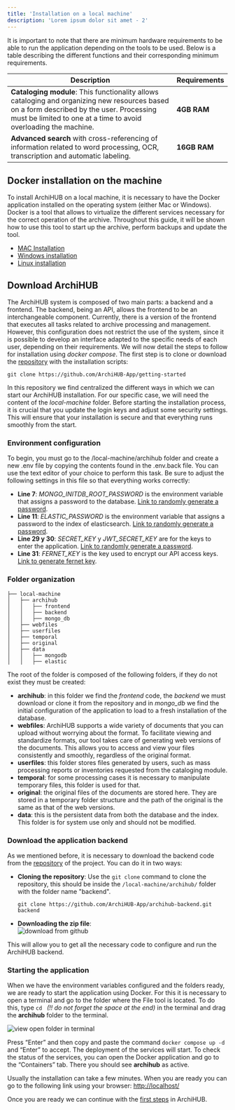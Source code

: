 ```yaml
---
title: 'Installation on a local machine'
description: 'Lorem ipsum dolor sit amet - 2'
---
```


It is important to note that there are minimum hardware requirements to be able to run the application depending on the tools to be used. Below is a table describing the different functions and their corresponding minimum requirements.

| Description | Requirements |
| ----------- | ----------- |
| __Cataloging module__: This functionality allows cataloging and organizing new resources based on a form described by the user. Processing must be limited to one at a time to avoid overloading the machine. | __4GB RAM__ |
| __Advanced search__ with cross-referencing of information related to word processing, OCR, transcription and automatic labeling. | __16GB RAM__|

## Docker installation on the machine

To install ArchiHUB on a local machine, it is necessary to have the Docker application installed on the operating system (either Mac or Windows). Docker is a tool that allows to virtualize the different services necessary for the correct operation of the archive. Throughout this guide, it will be shown how to use this tool to start up the archive, perform backups and update the tool.

- [MAC Installation](https://docs.docker.com/desktop/install/mac-install/)
- [Windows installation](https://docs.docker.com/desktop/install/windows-install/)
- [Linux installation](https://docs.docker.com/engine/install/)

## Download ArchiHUB

The ArchiHUB system is composed of two main parts: a backend and a frontend. The backend, being an API, allows the frontend to be an interchangeable component. Currently, there is a version of the frontend that executes all tasks related to archive processing and management. However, this configuration does not restrict the use of the system, since it is possible to develop an interface adapted to the specific needs of each user, depending on their requirements. We will now detail the steps to follow for installation using _docker compose_. The first step is to clone or download the [repository](https://github.com/ArchiHUB-App/getting-started) with the installation scripts:

```
git clone https://github.com/ArchiHUB-App/getting-started
```

In this repository we find centralized the different ways in which we can start our ArchiHUB installation. For our specific case, we will need the content of the _local-machine_ folder. Before starting the installation process, it is crucial that you update the login keys and adjust some security settings. This will ensure that your installation is secure and that everything runs smoothly from the start.

### Environment configuration

To begin, you must go to the /local-machine/archihub folder and create a new .env file by copying the contents found in the .env.back file. You can use the text editor of your choice to perform this task. Be sure to adjust the following settings in this file so that everything works correctly:

- __Line 7__: _MONGO_INITDB_ROOT_PASSWORD_ is the environment variable that assigns a password to the database. [Link to randomly generate a password](https://www.random.org/strings/?num=10&len=30&digits=on&upperalpha=on&loweralpha=on&unique=on&format=html&rnd=new).
- __Line 11__: _ELASTIC_PASSWORD_ is the environment variable that assigns a password to the index of elasticsearch. [Link to randomly generate a password](https://www.random.org/strings/?num=10&len=30&digits=on&upperalpha=on&loweralpha=on&unique=on&format=html&rnd=new).
- __Line 29 y 30__: _SECRET_KEY_ y _JWT_SECRET_KEY_ are for the keys to enter the application. [Link to randomly generate a password](https://www.random.org/strings/?num=10&len=30&digits=on&upperalpha=on&loweralpha=on&unique=on&format=html&rnd=new).
- __Line 31__: _FERNET_KEY_ is the key used to encrypt our API access keys. [Link to generate fernet key](https://fernetkeygen.com/).

### Folder organization

 ```
├── local-machine
│   ├── archihub
│   │   ├── frontend
│   │   ├── backend
│   │   ├── mongo_db
│   ├── webfiles
│   ├── userfiles
│   ├── temporal
│   ├── original
│   ├── data
│   │   ├── mongodb
│   │   ├── elastic
 ```

 The root of the folder is composed of the following folders, if they do not exist they must be created:
 - __archihub__: in this folder we find the _frontend_ code, the _backend_ we must download or clone it from the repository and in _mongo_db_ we find the initial configuration of the application to load to a fresh installation of the database.
 - __webfiles__: ArchiHUB supports a wide variety of documents that you can upload without worrying about the format. To facilitate viewing and standardize formats, our tool takes care of generating web versions of the documents. This allows you to access and view your files consistently and smoothly, regardless of the original format.
 - __userfiles__: this folder stores files generated by users, such as mass processing reports or inventories requested from the cataloging module.
 - __temporal__: for some processing cases it is necessary to manipulate temporary files, this folder is used for that.
 - __original__: the original files of the documents are stored here. They are stored in a temporary folder structure and the path of the original is the same as that of the web versions.
 - __data__: this is the persistent data from both the database and the index. This folder is for system use only and should not be modified.

### Download the application backend

As we mentioned before, it is necessary to download the backend code from the [repository](https://github.com/ArchiHUB-App/archihub-backend) of the project. You can do it in two ways:

- __Cloning the repository__: Use the `git clone` command to clone the repository, this should be inside the `/local-machine/archihub/` folder with the folder name "backend". <br>
    ```
    git clone https://github.com/ArchiHUB-App/archihub-backend.git backend
    ```
- __Downloading the zip file__: <br>![download from github](/archihub.github.io/imagenes/descarga_git.gif)

This will allow you to get all the necessary code to configure and run the ArchiHUB backend.

### Starting the application

When we have the environment variables configured and the folders ready, we are ready to start the application using Docker. For this it is necessary to open a terminal and go to the folder where the File tool is located. To do this, type `cd ` _(!! do not forget the space at the end)_ in the terminal and drag the __archihub__ folder to the terminal.

![view open folder in terminal](/archihub.github.io/imagenes/terminal.gif)

Press “Enter” and then copy and paste the command `docker compose up -d` and “Enter” to accept. The deployment of the services will start. To check the status of the services, you can open the Docker application and go to the “Containers” tab. There you should see __archihub__ as active.

Usually the installation can take a few minutes. When you are ready you can go to the following link using your browser: [http://localhost/](http://localhost/)

Once you are ready we can continue with the [first steps](../pasos) in ArchiHUB.
